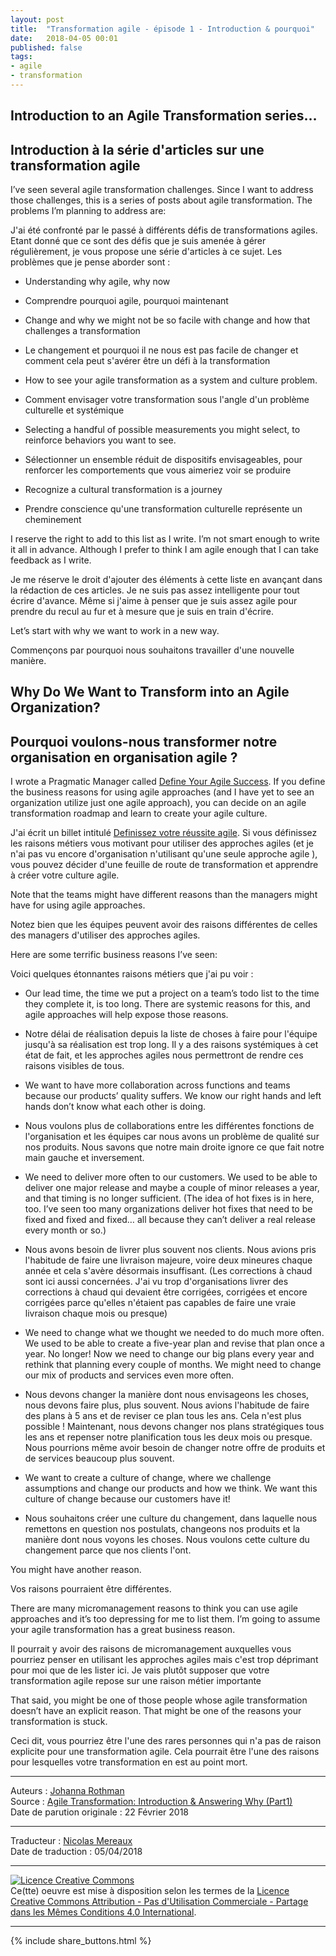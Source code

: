 ```yaml
---
layout: post
title:  "Transformation agile - épisode 1 - Introduction & pourquoi"
date:   2018-04-05 00:01
published: false
tags: 
- agile
- transformation
---
```


## Introduction to an Agile Transformation series…

## Introduction à la série d'articles sur une transformation agile 

I’ve seen several agile transformation challenges. Since I want to address those challenges, this is a series of posts about agile transformation. The  problems I’m planning to address are:

J'ai été confronté par le passé à différents défis de transformations agiles. Etant donné que ce sont des défis que je suis amenée à gérer régulièrement, je vous propose une série d'articles à ce sujet. Les problèmes que je pense aborder sont :  

* Understanding why agile, why now

* Comprendre pourquoi agile, pourquoi maintenant

* Change and why we might not be so facile with change and how that challenges a transformation

* Le changement et pourquoi il ne nous est pas facile de changer et comment cela peut s'avérer être un défi à la transformation

* How to see your agile transformation as a system and culture problem.

* Comment envisager votre transformation sous l'angle d'un problème culturelle et systémique 

* Selecting a handful of possible measurements you might select, to reinforce behaviors you want to see.

* Sélectionner un ensemble réduit de dispositifs envisageables, pour renforcer les comportements que vous aimeriez voir se produire

* Recognize a cultural transformation is a journey

* Prendre conscience qu'une transformation culturelle représente un cheminement 

I reserve the right to add to this list as I write. I’m not smart enough to write it all in advance. Although I prefer to think I am agile enough that I can take feedback as I write.

Je me réserve le droit d'ajouter des éléments à cette liste en avançant dans la rédaction de ces articles. Je ne suis pas assez intelligente pour tout écrire d'avance. Même si j'aime à penser que je suis assez agile pour prendre du recul au fur et à mesure que je suis en train d'écrire.

Let’s start with why we want to work in a new way.

Commençons par pourquoi nous souhaitons travailler d'une nouvelle manière.

## Why Do We Want to Transform into an Agile Organization?

## Pourquoi voulons-nous transformer notre organisation en organisation agile ?

I wrote a Pragmatic Manager called [Define Your Agile Success](http://www.jrothman.com/pragmaticmanager/2016/01/define-your-agile-success/). If you define the business reasons for using agile approaches (and I have yet to see an organization utilize just one agile approach), you can decide on an agile transformation roadmap and learn to create your agile culture.

 J'ai écrit un billet intitulé [Definissez votre réussite agile](http://www.les-traducteurs-agiles.org/2018/03/27/definissez-vos-criteres-de-reussite-agiles.html). Si vous définissez les raisons métiers vous motivant pour utiliser des approches agiles (et je n'ai pas vu encore d'organisation n'utilisant qu'une seule approche agile ), vous pouvez décider d'une feuille de route de transformation et apprendre à créer votre culture agile.

Note that the teams might have different reasons than the managers might have for using agile approaches.

Notez bien que les équipes peuvent avoir des raisons différentes de celles des managers d'utiliser des approches agiles.

Here are some terrific business reasons I’ve seen:

Voici quelques étonnantes raisons métiers que j'ai pu voir :

* Our lead time, the time we put a project on a team’s todo list to the time they complete it, is too long. There are systemic reasons for this, and agile approaches will help expose those reasons.

* Notre délai de réalisation depuis la liste de choses à faire pour l'équipe jusqu'à sa réalisation est trop long. Il y a des raisons systémiques à cet état de fait, et les approches agiles nous permettront de rendre ces raisons visibles de tous.

* We want to have more collaboration across functions and teams because our products’ quality suffers. We know our right hands and left hands don’t know what each other is doing.

* Nous voulons plus de collaborations entre les différentes fonctions de l'organisation et les équipes car nous avons un problème de qualité sur nos produits. Nous savons que notre main droite ignore ce que fait notre main gauche et inversement. 

* We need to deliver more often to our customers. We used to be able to deliver one major release and maybe a couple of minor releases a year, and that timing is no longer sufficient. (The idea of hot fixes is in here, too. I’ve seen too many organizations deliver hot fixes that need to be fixed and fixed and fixed… all because they can’t deliver a real release every month or so.)

* Nous avons besoin de livrer plus souvent nos clients. Nous avions pris l'habitude de faire une livraison majeure, voire deux mineures chaque année et cela s'avère désormais insuffisant. (Les corrections à chaud sont ici aussi concernées. J'ai vu trop d'organisations livrer des corrections à chaud qui devaient être corrigées, corrigées et encore corrigées parce qu'elles n'étaient pas capables de faire une vraie livraison chaque mois ou presque)

* We need to change what we thought we needed to do much more often. We used to be able to create a five-year plan and revise that plan once a year. No longer! Now we need to change our big plans every year and rethink that planning every couple of months. We might need to change  our mix of products and services even more often.

* Nous devons changer la manière dont nous envisageons les choses, nous devons faire plus, plus souvent. Nous avions l'habitude de faire des plans à 5 ans et de reviser ce plan tous les ans. Cela n'est plus possible ! Maintenant, nous devons changer nos plans stratégiques tous les ans et repenser notre planification tous les deux mois ou presque. Nous pourrions même avoir besoin de changer notre offre de produits et de services beaucoup plus souvent.  

* We want to create a culture of change, where we challenge assumptions and change our products and how we think. We want this culture of change because our customers have it!

* Nous souhaitons créer une culture du changement, dans laquelle nous remettons en question nos postulats, changeons nos produits et la manière dont nous voyons les choses. Nous voulons cette culture du changement parce que nos clients l'ont.

You might have another reason.

Vos raisons pourraient être différentes.

There are many micromanagement reasons to think you can use agile approaches and it’s too depressing for me to list them. I’m going to assume your agile transformation has a great business reason.

Il pourrait y avoir des raisons de micromanagement auxquelles vous pourriez penser en utilisant les approches agiles mais c'est trop déprimant pour moi que de les lister ici. Je vais plutôt supposer que votre transformation agile repose sur une raison métier importante

That said, you might be one of those people whose agile transformation doesn’t have an explicit reason. That might be one of the reasons your transformation is stuck.

Ceci dit, vous pourriez être l'une des rares personnes qui n'a pas de raison explicite pour une transformation agile. Cela pourrait être l'une des raisons pour lesquelles votre transformation en est au point mort.



---
Auteurs : [Johanna Rothman](https://www.createadaptablelife.com/about)  
Source : [Agile Transformation: Introduction & Answering Why (Part1)](https://www.jrothman.com/mpd/agile/2018/02/agile-transformation-introduction-answering-part1/)  
Date de parution originale : 22 Février 2018  

---
Traducteur : [Nicolas Mereaux](http://www.les-traducteurs-agiles.org/traducteurs/)  
Date de traduction : 05/04/2018  

---

<a rel="license" href="http://creativecommons.org/licenses/by-nc-sa/4.0/"><img alt="Licence Creative Commons" style="border-width:0" src="http://i.creativecommons.org/l/by-nc-sa/4.0/88x31.png" /></a><br />Ce(tte) oeuvre est mise à disposition selon les termes de la <a rel="license" href="http://creativecommons.org/licenses/by-nc-sa/4.0/">Licence Creative Commons Attribution - Pas d'Utilisation Commerciale - Partage dans les Mêmes Conditions 4.0 International</a>.

---

{% include share_buttons.html %}


